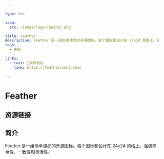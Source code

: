 ```yaml
---

type: doc

icon:
  src: /image/logo/Feather.png

title: Feather
description: Feather 是一组简单漂亮的开源图标。每个图标都设计在 24x24 网格上，强调简单性、一致性和灵活性。
tags:
  - 图标

links:
  - text: 📖文档地址
    link: https://feathericons.com/

---
```


<ShowLogo />

# Feather

<ShowTags />

<ShowBreadcrumb />

## 资源链接

<ShowLinks />

## 简介

Feather 是一组简单漂亮的开源图标。每个图标都设计在 24x24 网格上，强调简单性、一致性和灵活性。
